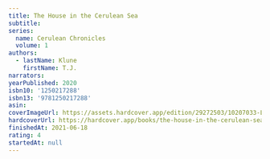```yaml
---
title: The House in the Cerulean Sea
subtitle:
series:
  name: Cerulean Chronicles
  volume: 1
authors:
  - lastName: Klune
    firstName: T.J.
narrators:
yearPublished: 2020
isbn10: '1250217288'
isbn13: '9781250217288'
asin:
coverImageUrl: https://assets.hardcover.app/edition/29272503/10207033-L.jpg
hardcoverUrl: https://hardcover.app/books/the-house-in-the-cerulean-sea/editions/12846449
finishedAt: 2021-06-18
rating: 4
startedAt: null
---
```

